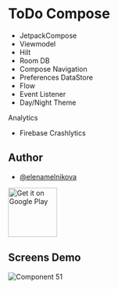 # ToDo Compose
- JetpackCompose
- Viewmodel
- Hilt
- Room DB
- Compose Navigation
- Preferences DataStore
- Flow
- Event Listener
- Day/Night Theme

Analytics
- Firebase Crashlytics

## Author
- [@elenamelnikova](https://github.com/canadianExperience)

<a href="https://play.google.com/store/apps/details?id=com.me.todocompose"><img alt="Get it on Google Play" src="https://play.google.com/intl/en_us/badges/images/generic/en-play-badge.png" height=100px /></a>

## Screens Demo

![Component 51](https://user-images.githubusercontent.com/45378000/163039451-438f4102-e1b9-4eeb-92db-1b1f566e5d61.png)


